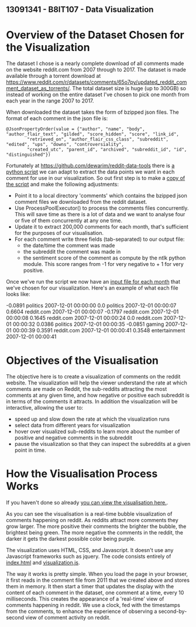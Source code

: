 ## 13091341 - B8IT107 - Data Visualization

# Overview of the Dataset Chosen for the Visualization
The dataset I chose is a nearly complete download of all comments made on the website reddit.com from 2007 through to 2017. The dataset is made available through a torrent download at https://www.reddit.com/r/datasets/comments/65o7py/updated_reddit_comment_dataset_as_torrents/. The total dataset size is huge (up to 300GB) so instead of working on the entire dataset I've chosen to pick one month from each year in the range 2007 to 2017.

When downloaded the dataset takes the form of bzipped json files. The format of each comment in the json file is:

    @JsonPropertyOrder(value = {"author", "name", "body", "author_flair_text", "gilded", "score_hidden", "score", "link_id",
            "retrieved_on", "author_flair_css_class", "subreddit", "edited", "ups", "downs", "controversiality",
            "created_utc", "parent_id", "archived", "subreddit_id", "id", "distinguished"})
        
Fortunately at https://github.com/dewarim/reddit-data-tools there is [a python script](https://github.com/dewarim/reddit-data-tools/blob/master/src/main/python/scoreCommentsJson.py) we can adapt to extract the data points we want in each comment for use in our visualization. So out first step is to make a [copy of the script](https://github.com/mwenge/reddit-sentiment-analysis/blob/master/100%20-%20scoreCommentsJson.py) and make the following adjustments:
  * Point it to a local directory 'comments' which contains the bzipped json comment files we downloaded from the reddit dataset.
  * Use ProcessPoolExecutor() to process the comments files concurrently. This will save time as there is a lot of data and we want to analyse four or five of them concurrently at any one time.
  * Update it to extract 200,000 comments for each month, that's sufficient for the purposes of our visualisation.
  * For each comment write three fields (tab-separated) to our output file: 
    * the date/time the comment was made
    * the subreddit the comment was made in
    * the sentiment score of the comment as compute by the ntlk python module. This score ranges from -1 for very negative to + 1 for very positive.

Once we've run the script we now have an [input file for each month](https://github.com/mwenge/reddit-sentiment-analysis/tree/master/comments) that we've chosen for our visualization. Here's an example of what each file looks like:

-0.0891	politics	2007-12-01 00:00:00
0.0	politics	2007-12-01 00:00:07
0.6604	reddit.com	2007-12-01 00:00:07
-0.1797	reddit.com	2007-12-01 00:00:08
0.1645	reddit.com	2007-12-01 00:00:24
0.0	reddit.com	2007-12-01 00:00:32
0.0386	politics	2007-12-01 00:00:35
-0.0851	gaming	2007-12-01 00:00:39
0.3591	reddit.com	2007-12-01 00:00:41
0.3548	entertainment	2007-12-01 00:00:41



# Objectives of the Visualisation
The objective here is to create a visualization of comments on the reddit website. The visualization will help the viewer understand the rate at which comments are made on Reddit, the sub-reddits attracting the most comments at any given time, and how negative or positive each subreddit is in terms of the comments it attracts. In addition the visualization will be interactive, allowing the user to:
 - speed up and slow down the rate at which the visualization runs
 - select data from different years for visualization
 - hover over visualized sub-reddits to learn more about the number of positive and negative comments in the subreddit
 - pause the visualization so that they can inspect the subreddits at a given point in time.

# How the Visualisation Process Works
If you haven't done so already [you can view the visualisation here.](https://mwenge.github.io/reddit-sentiment-analysis/).

As you can see the visualisation is a real-time bubble visualization of comments happening on reddit. As reddits attract more comments they grow larger. The more positive their comments the brighter the bubble, the brightest being green. The more negative the comments in the reddit, the darker it gets the darkest possible color being purple.

The visualization uses HTML, CSS, and Javascript. It doesn't use any Javascript frameworks such as jquery. The code consists entirely of [index.html](https://github.com/mwenge/reddit-sentiment-analysis/blob/master/index.html) and [visualization.js](https://github.com/mwenge/reddit-sentiment-analysis/blob/master/visualization.js).

The way it works is pretty simple. When you load the page in your browser, it first reads in the comment file from 2011 that we created above and stores them in memory. It then start a timer that updates the display with the content of each comment in the dataset, one comment at a time, every 10 milliseconds. This creates the appearance of a 'real-time' view of comments happening in reddit. We use a clock, fed with the timestamps from the comments, to enhance the experience of observing a second-by-second view of comment activity on reddit.


